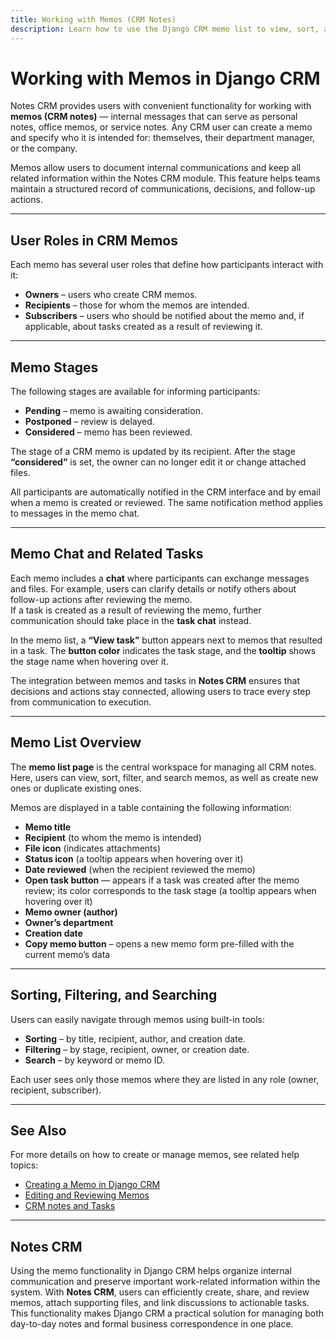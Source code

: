 ```yaml
---
title: Working with Memos (CRM Notes)
description: Learn how to use the Django CRM memo list to view, sort, and filter CRM notes, manage internal memos, and track related tasks.
---
```


# **Working with Memos in Django CRM**

Notes CRM provides users with convenient functionality for working with **memos (CRM notes)** —
internal messages that can serve as personal notes, office memos, or
service notes. Any CRM user can create a memo and specify who it is intended for:
themselves, their department manager, or the company.

Memos allow users to document internal communications and keep all related information within the Notes CRM module.
This feature helps teams maintain a structured record of communications, decisions, and follow-up actions.

---

## **User Roles in CRM Memos**

Each memo has several user roles that define how participants interact with it:

- **Owners** – users who create CRM memos.
- **Recipients** – those for whom the memos are intended.
- **Subscribers** – users who should be notified about the memo and, if applicable, about tasks created as a result of reviewing it.

---

## **Memo Stages**

The following stages are available for informing participants:

- **Pending** – memo is awaiting consideration.
- **Postponed** – review is delayed.
- **Considered** – memo has been reviewed.

The stage of a CRM memo is updated by its recipient.
After the stage **“considered”** is set, the owner can no longer edit it or change
attached files.

All participants are automatically notified in the CRM interface and by email when a memo is created or reviewed.
The same notification method applies to messages in the memo chat.

---

## **Memo Chat and Related Tasks**

Each memo includes a **chat** where participants can exchange messages and files.
For example, users can clarify details or notify others about follow-up actions after reviewing the memo.  
If a task is created as a result of reviewing the memo, further communication should take place in the **task chat** instead.

In the memo list, a **“View task”** button appears next to memos that resulted in a task.
The **button color** indicates the task stage, and the **tooltip** shows the stage name when hovering over it.

The integration between memos and tasks in **Notes CRM** ensures that decisions and actions stay connected, allowing users to trace every step from communication to execution.

---

## **Memo List Overview**

The **memo list page** is the central workspace for managing all CRM notes.
Here, users can view, sort, filter, and search memos, as well as create new ones or duplicate existing ones.

Memos are displayed in a table containing the following information:

- **Memo title**
- **Recipient** (to whom the memo is intended)
- **File icon** (indicates attachments)
- **Status icon** (a tooltip appears when hovering over it)
- **Date reviewed** (when the recipient reviewed the memo)
- **Open task button** — appears if a task was created after the memo review; its color corresponds to the task stage (a tooltip appears when hovering over it)
- **Memo owner (author)**
- **Owner’s department**
- **Creation date**
- **Copy memo button** – opens a new memo form pre-filled with the current memo’s data

---

## **Sorting, Filtering, and Searching**

Users can easily navigate through memos using built-in tools:

- **Sorting** – by title, recipient, author, and creation date.
- **Filtering** – by stage, recipient, owner, or creation date.
- **Search** – by keyword or memo ID.

Each user sees only those memos where they are listed in any role (owner, recipient, subscriber).

---

## **See Also**

For more details on how to create or manage memos, see related help topics:

- [Creating a Memo in Django CRM](creating-crm-note.md)
- [Editing and Reviewing Memos](editing-updating-crm-note.md)
- [CRM notes and Tasks](../features/tasks-app-features.md)

---

## **Notes CRM**

Using the memo functionality in Django CRM helps organize internal communication and preserve important work-related information within the system.
With **Notes CRM**, users can efficiently create, share, and review memos, attach supporting files, and link discussions to actionable tasks.
This functionality makes Django CRM a practical solution for managing both day-to-day notes and formal business correspondence in one place.
